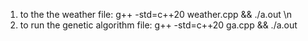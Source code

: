 1. to the the weather file: g++ -std=c++20 weather.cpp && ./a.out  \n
2. to run the genetic algorithm file: g++ -std=c++20 ga.cpp && ./a.out
